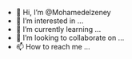 - 👋 Hi, I’m @Mohamedelzeney
- 👀 I’m interested in ...
- 🌱 I’m currently learning ...
- 💞️ I’m looking to collaborate on ...
- 📫 How to reach me ...

<!---
Mohamedelzeney/Mohamedelzeney is a ✨ special ✨ repository because its `README.md` (this file) appears on your GitHub profile.
You can click the Preview link to take a look at your changes.
--->
